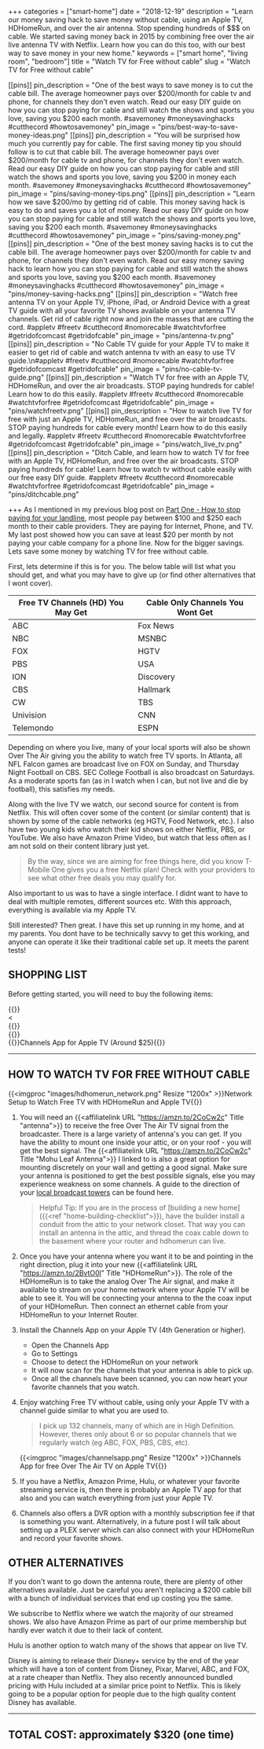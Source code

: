 +++
categories = ["smart-home"]
date = "2018-12-19"
description = "Learn our money saving hack to save money without cable, using an Apple TV, HDHomeRun, and over the air antenna. Stop spending hundreds of $$$ on cable. We started saving money back in 2015 by combining free over the air live antenna TV with Netflix.  Learn how you can do this too, with our best way to save money in your new home."
keywords = ["smart home", "living room", "bedroom"]
title = "Watch TV for Free without cable"
slug = "Watch TV for Free without cable"

[[pins]]
pin_description = "One of the best ways to save money is to cut the cable bill.  The average homeowner pays over $200/month for cable tv and phone, for channels they don't even watch.  Read our easy DIY guide on how you can stop paying for cable and still watch the shows and sports you love, saving you $200 each month. #savemoney #moneysavinghacks #cutthecord #howtosavemoney"
pin_image = "pins/best-way-to-save-money-ideas.png"
[[pins]]
pin_description = "You will be surprised how much you currently pay for cable.  The first saving money tip you should follow is to cut that cable bill.  The average homeowner pays over $200/month for cable tv and phone, for channels they don't even watch.  Read our easy DIY guide on how you can stop paying for cable and still watch the shows and sports you love, saving you $200 in money each month. #savemoney #moneysavinghacks #cutthecord #howtosavemoney"
pin_image = "pins/saving-money-tips.png"
[[pins]]
pin_description = "Learn how we save $200/mo by getting rid of cable.  This money saving hack is easy to do and saves you a lot of money.  Read our easy DIY guide on how you can stop paying for cable and still watch the shows and sports you love, saving you $200 each month. #savemoney #moneysavinghacks #cutthecord #howtosavemoney"
pin_image = "pins/saving-money.png"
[[pins]]
pin_description = "One of the best money saving hacks is to cut the cable bill.  The average homeowner pays over $200/month for cable tv and phone, for channels they don't even watch.  Read our easy money saving hack to learn how you can stop paying for cable and still watch the shows and sports you love, saving you $200 each month. #savemoney #moneysavinghacks #cutthecord #howtosavemoney"
pin_image = "pins/money-saving-hacks.png"
[[pins]]
pin_description = "Watch free antenna TV on your Apple TV, iPhone, iPad, or Android Device with a great TV guide with all your favorite TV shows available on your antenna TV channels. Get rid of cable right now and join the masses that are cutting the cord.  #appletv #freetv #cutthecord #nomorecable #watchtvforfree #getridofcomcast #getridofcable"
pin_image = "pins/antenna-tv.png"
[[pins]]
pin_description = "No Cable TV guide for your Apple TV to make it easier to get rid of cable and watch antenna tv with an easy to use TV guide.\n#appletv #freetv #cutthecord #nomorecable #watchtvforfree #getridofcomcast #getridofcable"
pin_image = "pins/no-cable-tv-guide.png"
[[pins]]
pin_description = "Watch TV for free with an Apple TV, HDHomeRun, and over the air broadcasts. STOP paying hundreds for cable! Learn how to do this easily.  #appletv #freetv #cutthecord #nomorecable #watchtvforfree #getridofcomcast #getridofcable"
pin_image = "pins/watchfreetv.png"
[[pins]]
pin_description = "How to watch live TV for free with just an Apple TV, HDHomeRun, and free over the air broadcasts. STOP paying hundreds for cable every month! Learn how to do this easily and legally.  #appletv #freetv #cutthecord #nomorecable #watchtvforfree #getridofcomcast #getridofcable"
pin_image = "pins/watch_live_tv.png"
[[pins]]
pin_description = "Ditch Cable, and learn how to watch TV for free with an Apple TV, HDHomeRun, and free over the air broadcasts. STOP paying hundreds for cable! Learn how to watch tv without cable easily with our free easy DIY guide.  #appletv #freetv #cutthecord #nomorecable #watchtvforfree #getridofcomcast #getridofcable"
pin_image = "pins/ditchcable.png"

+++
As I mentioned in my previous blog post on [Part One - How to stop paying for your landline](/blog/how-to-cut-the-cord-stop-paying-for-your-landline/), most people pay between $100 and $250 each month to their cable providers.  They are paying for Internet, Phone, and TV.  My last post showed how you can save at least $20 per month by not paying your cable company for a phone line.  Now for the bigger savings.  Lets save some money by watching TV for free without cable.

First, lets determine if this is for you.  The below table will list what you should get, and what you may have to give up (or find other alternatives that I wont cover).

| Free TV Channels (HD) You May Get | Cable Only Channels You Wont Get |
| --- | --- |
| ABC | Fox News |
| NBC | MSNBC |
| FOX | HGTV |
| PBS | USA |
| ION | Discovery |
| CBS | Hallmark |
| CW | TBS |
| Univision | CNN |
| Telemondo | ESPN |

Depending on where you live, many of your local sports will also be shown Over The Air giving you the ability to watch free TV sports.  In Atlanta, all NFL Falcon games are broadcast live on FOX on Sunday, and Thursday Night Football on CBS.  SEC College Football is also broadcast on Saturdays.  As a moderate sports fan (as in I watch when I can, but not live and die by football), this satisfies my needs.

Along with the live TV we watch, our second source for content is from Netflix.  This will often cover some of the content (or similar content) that is shown by some of the cable networks (eg HGTV, Food Network, etc.). I also have two young kids who watch their kid shows on either Netflix, PBS, or YouTube.  We also have Amazon Prime Video, but watch that less often as I am not sold on their content library just yet.

> By the way, since we are aiming for free things here, did you know T-Mobile One gives you a free Netflix plan!  Check with your providers to see what other free deals you may qualify for.

Also important to us was to have a single interface.  I didnt want to have to deal with multiple remotes, different sources etc.  With this approach, everything is available via my Apple TV.

Still interested?  Then great.  I have this set up running in my home, and at my parents.  You dont have to be technically savvy to get this working, and anyone can operate it like their traditional cable set up.  It meets the parent tests!

## SHOPPING LIST

Before getting started, you will need to buy the following items:

<div class="box alt">
<div class="row">
<div class="col-4">
{{<affiliateImg Image "//ws-na.amazon-adsystem.com/widgets/q?_encoding=UTF8&ASIN=B077H1XKLX&Format=_SL160_&ID=AsinImage&MarketPlace=US&ServiceVersion=20070822&WS=1&tag=drawbuildplay-20&language=en_US" URL "https://www.amazon.com/SiliconDust-HDHomeRun-HDHR5-2US-Splitter-Reusable/dp/B077H1XKLX/ref=as_li_ss_il?&linkCode=li2&tag=drawbuildplay-20&linkId=4357d5535d2230e6d9ec67c496322c4b&language=en_US" Title "HDHomeRun Connect Duo (Around $90)" >}}
</div> <
<div class="col-4">
{{<affiliateImg Image "//ws-na.amazon-adsystem.com/widgets/q?_encoding=UTF8&ASIN=B00HSMK59E&Format=_SL160_&ID=AsinImage&MarketPlace=US&ServiceVersion=20070822&WS=1&tag=drawbuildplay-20&language=en_US" URL "https://www.amazon.com/Mohu-Paper-thin-Reversible-Performance-MH-110599/dp/B00HSMK59E/ref=as_li_ss_il?s=electronics&ie=UTF8&qid=1545250490&sr=1-7&keywords=mohu+leaf&linkCode=li2&tag=drawbuildplay-20&linkId=94f632b843e26904efc5b32a3f97b5cd&language=en_US" Title "TV Antenna (Around $25 - $50)" >}}
</div>
<div class="col-4">
{{<affiliateImg Image "/uploads/appletv.png" URL "https://www.amazon.com/dp/B075NCMLYL/ref=twister_B075Y1BZDP?_encoding=UTF8&psc=1" Title "Apple TV 4K (Around $179)" >}}
</div>
</div>
<div class="row">
<div class="col-4">
{{<imgproc "pins/channelsapp.png" Resize "360x" >}}Channels App for Apple TV (Around $25){{</imgproc>}}
</div>
</div>
<div>

***

## HOW TO WATCH TV FOR FREE WITHOUT CABLE

{{<imgproc "images/hdhomerun_network.png" Resize "1200x" >}}Network Setup to Watch Free TV with HDHomeRun and Apple TV{{</imgproc>}}

1. You will need an {{<affiliatelink URL "https://amzn.to/2CoCw2c" Title "antenna">}} to receive the free Over The Air TV signal from the broadcaster.  There is a large variety of antenna's you can get.  If you have the ability to mount one inside your attic, or on your roof - you will get the best signal.  The {{<affiliatelink URL "https://amzn.to/2CoCw2c" Title "Mohu Leaf Antenna">}} I linked to is also a great option for mounting discretely on your wall and getting a good signal.  Make sure your antenna is positioned to get the best possible signals, else you may experience weakness on some channels.  A guide to the direction of your [local broadcast towers](https://antennaweb.org/Address) can be found here.

   > Helpful Tip: If you are in the process of \[building a new home\]({{<ref "home-building-checklist">}}), have the builder install a conduit from the attic to your network closet.  That way you can install an antenna in the attic, and thread the coax cable down to the basement where your router and hdhomerun can live.
2. Once you have your antenna where you want it to be and pointing in the right direction, plug it into your new {{<affiliatelink URL "https://amzn.to/2BvtO0l" Title "HDHomeRun">}}.  The role of the HDHomeRun is to take the analog Over The Air signal, and make it available to stream on your home network where your Apple TV will be able to see it.  You will be connecting your antenna to the the coax input of your HDHomeRun.  Then connect an ethernet cable from your HDHomeRun to your Internet Router.
3. Install the Channels App on your Apple TV (4th Generation or higher).
   * Open the Channels App
   * Go to Settings
   * Choose to detect the HDHomeRun on your network
   * It will now scan for the channels that your antenna is able to pick up.
   * Once all the channels have been scanned, you can now heart your favorite channels that you watch.
4. Enjoy watching Free TV without cable, using only your Apple TV with a channel guide similar to what you are used to.

   > I pick up 132 channels, many of which are in High Definition.  However, theres only about 6 or so popular channels that we regularly watch (eg ABC, FOX, PBS, CBS, etc).

   {{<imgproc "images/channelsapp.png" Resize "1200x" >}}Channels App for free Over The Air TV on Apple TV{{</imgproc>}}
5. If you have a Netflix, Amazon Prime, Hulu, or whatever your favorite streaming service is, then there is probably an Apple TV app for that also and you can watch everything from just your Apple TV.
6. Channels also offers a DVR option with a monthly subscription fee if that is something you want.  Alternatively, in a future post I will talk about setting up a PLEX server which can also connect with your HDHomeRun and record your favorite shows.

## OTHER ALTERNATIVES

If you don't want to go down the antenna route, there are plenty of other alternatives available.  Just be careful you aren't replacing a $200 cable bill with a bunch of individual services that end up costing you the same.

We subscribe to Netflix where we watch the majority of our streamed shows.  We also have Amazon Prime as part of our prime membership but hardly ever watch it due to their lack of content.

Hulu is another option to watch many of the shows that appear on live TV.

Disney is aiming to release their Disney+ service by the end of the year which will have a ton of content from Disney, Pixar, Marvel, ABC, and FOX, at a rate cheaper than Netflix.  They also recently announced bundled pricing with Hulu included at a similar price point to Netflix.  This is likely going to be a popular option for people due to the high quality content Disney has available.

***

## TOTAL COST: approximately $320 (one time)